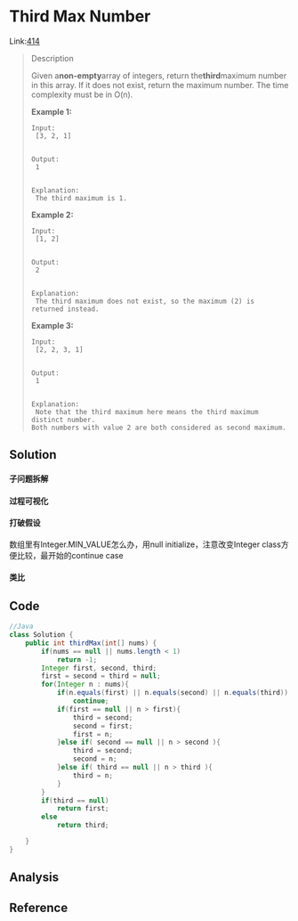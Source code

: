 # Third Max Number

Link:[414](#)

> Description
>
> Given a**non-empty**array of integers, return the**third**maximum number in this array. If it does not exist, return the maximum number. The time complexity must be in O\(n\).
>
> **Example 1:**
>
> ```
> Input:
>  [3, 2, 1]
>
>
> Output:
>  1
>
>
> Explanation:
>  The third maximum is 1.
> ```
>
> **Example 2:**
>
> ```
> Input:
>  [1, 2]
>
>
> Output:
>  2
>
>
> Explanation:
>  The third maximum does not exist, so the maximum (2) is returned instead.
> ```
>
> **Example 3:**
>
> ```
> Input:
>  [2, 2, 3, 1]
>
>
> Output:
>  1
>
>
> Explanation:
>  Note that the third maximum here means the third maximum distinct number.
> Both numbers with value 2 are both considered as second maximum.
> ```

## Solution

#### 子问题拆解

#### 过程可视化

#### 打破假设

数组里有Integer.MIN\_VALUE怎么办，用null initialize，注意改变Integer class方便比较，最开始的continue case

#### 类比

## Code

```java
//Java
class Solution {
    public int thirdMax(int[] nums) {
        if(nums == null || nums.length < 1)
            return -1;
        Integer first, second, third;
        first = second = third = null;
        for(Integer n : nums){
            if(n.equals(first) || n.equals(second) || n.equals(third))
                continue;
            if(first == null || n > first){
                third = second;
                second = first;
                first = n;
            }else if( second == null || n > second ){
                third = second;
                second = n;
            }else if( third == null || n > third ){
                third = n;
            }
        }
        if(third == null)
            return first;
        else
            return third;

    }
}
```

## Analysis

## Reference



